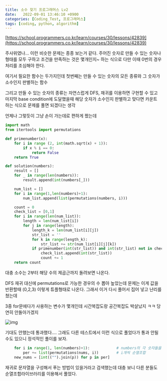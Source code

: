 ```yaml
---
title: 소수 찾기 프로그래머스 Lv2
date:   2022-09-01 13:46:10 +0900
categories: [Coding_Test, 프로그래머스]
tags: [coding, python, algorithm]
---
```


[https://school.programmers.co.kr/learn/courses/30/lessons/42839](https://school.programmers.co.kr/learn/courses/30/lessons/42839)

주사위였나... 이런 비슷한 문제는 종종 보는거 같다. 주어진 숫자로 만들 수 있는 숫자나 형태를 모두 구하고 조건을 만족하는 것은 몇개인지~ 하는 식으로 다만 이때 0번의 경우 처리를 조심해야 한다.

여기서 필요한 함수는 두가지인데 첫번째는 만들 수 있는 숫자의 모든 종류와 그 숫자가 소수인지 판별하는 함수

그리고 만들 수 있는 숫자의 종류는 자연스럽게 DFS, 재귀를 이용하면 구현할 수 있고 마지막 base condition에 도달했을때 해당 숫자가 소수인지 판별하고 맞다면 카운트 하는 식으로 문제를 풀면 되겠다는 생각

언제나 그렇듯이 그냥 손이 가는데로 편하게 짰는데

```py
import math
from itertools import permutations

def primenumber(x):
    for i in range (2, int(math.sqrt(x) + 1)):
        if x % i == 0:
            return False
    return True

def solution(numbers):
    result = []
    for _ in range(len(numbers)):
        result.append(int(numbers[_]))

    num_list = []
    for i in range(1,len(numbers)+1):
        num_list.append(list(permutations(numbers, i))) 

    count = 0
    check_list = [0,1]
    for i in range(len(num_list)):
        length = len(num_list[i])
        for j in range(length):
            length_k = len(num_list[i][j])
            str_list = ''
            for k in range(length_k):
                str_list += str(num_list[i][j][k])
            if primenumber(int(str_list)) and int(str_list) not in check_list:
                check_list.append(int(str_list))
                count += 1
    return count
```

대충 소수는 2부터 해당 수의 제곱근까지 돌려보면 나온다.

DFS 재귀 대신에 permutations로 가능한 경우의 수 뽑아 높았는데 문제는 이게 값을 반환할때 (0,2,3) 이렇게 튜플형태로 나온다. 그래서 이거 다시 풀어서 집어 넣고 난리를 쳤는데

3중 for문에다가 사용하는 변수가 몇개인데 시간복잡도랑 공간복잡도 박살났지 ㅋㅋ 당연히 안돌아가겠지

![img](https://user-images.githubusercontent.com/85277660/211156831-89bd1e9a-1ab4-40af-b88b-ac962e04046d.png)

기대도 안했는데 통과했다.... 그래도 다른 테스트에서 이런 식으로 풀었다가 통과 안될 수도 있으니 정석적인 풀이를 보자.

```py
    for i in range(1, len(numbers)+1):            # numbers의 각 숫자들을 순열로 모든 경우 만들기
        per += list(permutations(nums, i))        # i개씩 순열조합
    new_nums = [int(("").join(p)) for p in per]
```

재귀로 문자열을 구성해서 푸는 방법이 있을거라고 검색했는데 대충 보니 다른 분들도 순열조합라이브러리를 이용해서 풀었다.